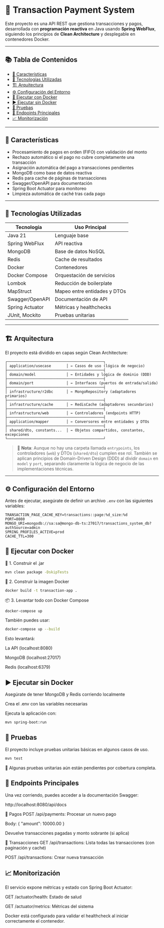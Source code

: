 # 💸 Transaction Payment System

Este proyecto es una API REST que gestiona transacciones y pagos, desarrollada con **programación reactiva** en Java usando **Spring WebFlux**, siguiendo los principios de **Clean Architecture** y desplegable en contenedores Docker.

---

## 📚 Tabla de Contenidos

- [🚀 Características](#-características)
- [🧪 Tecnologías Utilizadas](#-tecnologías-utilizadas)
- [🏗️ Arquitectura](#️-arquitectura)
- [⚙️ Configuración del Entorno](#-configuración-del-entorno)
- [🐳 Ejecutar con Docker](#-ejecutar-con-docker)
- [▶️ Ejecutar sin Docker](#️-ejecutar-sin-docker)
- [🧪 Pruebas](#-pruebas)
- [📂 Endpoints Principales](#-endpoints-principales)
- [📈 Monitorización](#-monitorización)

---

## 🚀 Características

- Procesamiento de pagos en orden (FIFO) con validación del monto
- Rechazo automático si el pago no cubre completamente una transacción
- Asignación automática del pago a transacciones pendientes
- MongoDB como base de datos reactiva
- Redis para cache de páginas de transacciones
- Swagger/OpenAPI para documentación
- Spring Boot Actuator para monitoreo
- Limpieza automática de caché tras cada pago

---

## 🧪 Tecnologías Utilizadas

| Tecnología       | Uso Principal                         |
|------------------|----------------------------------------|
| Java 21          | Lenguaje base                         |
| Spring WebFlux   | API reactiva                          |
| MongoDB          | Base de datos NoSQL                   |
| Redis            | Cache de resultados                   |
| Docker           | Contenedores                          |
| Docker Compose   | Orquestación de servicios             |
| Lombok           | Reducción de boilerplate              |
| MapStruct        | Mapeo entre entidades y DTOs          |
| Swagger/OpenAPI  | Documentación de API                  |
| Spring Actuator  | Métricas y healthchecks               |
| JUnit, Mockito   | Pruebas unitarias                     |

---

## 🏗️ Arquitectura

El proyecto está dividido en capas según Clean Architecture:

```
┌────────────────────────────────────────────┐
│ application/usecase       │ ← Casos de uso (lógica de negocio)
├────────────────────────────────────────────┤
│ domain/model              │ ← Entidades y lógica de dominio (DDD)
├────────────────────────────────────────────┤
│ domain/port               │ ← Interfaces (puertos de entrada/salida)
├────────────────────────────────────────────┤
│ infrastructure/r2dbc      │ ← MongoRepository (adaptadores primarios)
├────────────────────────────────────────────┤
│ infrastructure/cache      │ ← RedisCache (adaptadores secundarios)
├────────────────────────────────────────────┤
│ infrastructure/web        │ ← Controladores (endpoints HTTP)
├────────────────────────────────────────────┤
│ application/mapper        │ ← Conversores entre entidades y DTOs
├────────────────────────────────────────────┤
│ shared/dto, constants...  │ ← Objetos compartidos, constantes, excepciones
└────────────────────────────────────────────┘
```

> 🧠 **Nota**: Aunque no hay una carpeta llamada `entrypoints`, los controladores (`web`) y DTOs (`shared/dto`) cumplen ese rol. También se aplican principios de Domain-Driven Design (DDD) al dividir `domain` en `model` y `port`, separando claramente la lógica de negocio de las implementaciones técnicas.
---

## ⚙️ Configuración del Entorno

Antes de ejecutar, asegúrate de definir un archivo `.env` con las siguientes variables:

```env
TRANSACTION_PAGE_CACHE_KEY=transactions::page:%d_size:%d
PORT=8080
MONGO_URI=mongodb://sa:sa@mongo-db-ts:27017/transactions_system_db?authSource=admin
SPRING_PROFILES_ACTIVE=prod
CACHE_TTL=300
```

## 🐳 Ejecutar con Docker
🧱 1. Construir el .jar
```bash
mvn clean package -DskipTests
```

🐳 2. Construir la imagen Docker
```bash
docker build -t transaction-app .
```

📦 3. Levantar todo con Docker Compose
```bash
docker-compose up
```

También puedes usar:
```bash
docker-compose up --build
```

Esto levantará:

La API (localhost:8080)

MongoDB (localhost:27017)

Redis (localhost:6379)

## ▶️ Ejecutar sin Docker
Asegúrate de tener MongoDB y Redis corriendo localmente

Crea el .env con las variables necesarias

Ejecuta la aplicación con:
```bash
mvn spring-boot:run
```

## 🧪 Pruebas
El proyecto incluye pruebas unitarias básicas en algunos casos de uso.
```bash
mvn test
```

🧪 Algunas pruebas unitarias aún están pendientes por cobertura completa.

## 📂 Endpoints Principales
Una vez corriendo, puedes acceder a la documentación Swagger:

http://localhost:8080/api/docs

🔄 Pagos
POST /api/payments: Procesar un nuevo pago

Body: { "amount": 10000.00 }

Devuelve transacciones pagadas y monto sobrante (si aplica)

📃 Transacciones
GET /api/transactions: Lista todas las transacciones (con paginación y caché)

POST /api/transactions: Crear nueva transacción

## 📈 Monitorización
El servicio expone métricas y estado con Spring Boot Actuator:

GET /actuator/health: Estado de salud

GET /actuator/metrics: Métricas del sistema

Docker está configurado para validar el healthcheck al iniciar correctamente el contenedor.

